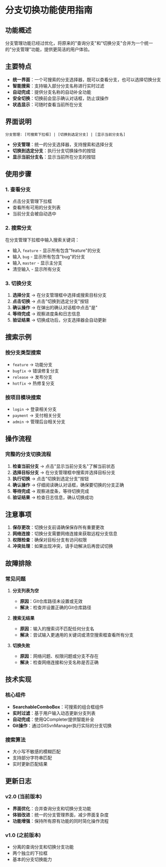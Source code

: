 # 分支切换功能使用指南

## 功能概述

分支管理功能已经过优化，将原来的"查询分支"和"切换分支"合并为一个统一的"分支管理"功能，提供更简洁的用户体验。

## 主要特点

- **统一界面**：一个可搜索的分支选择器，既可以查看分支，也可以选择切换分支
- **智能搜索**：支持输入部分分支名称进行实时过滤
- **自动完成**：提供分支名称的自动补全功能
- **安全切换**：切换前会显示确认对话框，防止误操作
- **状态显示**：可随时查看当前所在分支

## 界面说明

```
分支管理: [可搜索下拉框] | [切换到选定分支] | [显示当前分支名]
```

- **分支管理**：统一的分支选择器，支持搜索和选择分支
- **切换到选定分支**：执行分支切换操作的按钮
- **显示当前分支名**：显示当前所在分支的按钮

## 使用步骤

### 1. 查看分支
- 点击分支管理下拉框
- 查看所有可用的分支列表
- 当前分支会被自动选中

### 2. 搜索分支
在分支管理下拉框中输入搜索关键词：
- 输入 `feature` - 显示所有包含"feature"的分支
- 输入 `bug` - 显示所有包含"bug"的分支  
- 输入 `master` - 显示主分支
- 清空输入 - 显示所有分支

### 3. 切换分支
1. **选择分支** → 在分支管理框中选择或搜索目标分支
2. **点击切换** → 点击"切换到选定分支"按钮
3. **确认操作** → 在弹出的确认对话框中点击"是"
4. **等待完成** → 观察进度条和日志信息
5. **验证结果** → 切换成功后，分支选择器会自动更新

## 搜索示例

### 按分支类型搜索
- `feature` → 功能分支
- `bugfix` → 错误修复分支
- `release` → 发布分支
- `hotfix` → 热修复分支

### 按项目模块搜索
- `login` → 登录相关分支
- `payment` → 支付相关分支
- `admin` → 管理后台相关分支

## 操作流程

### 完整的分支切换流程
1. **检查当前分支** → 点击"显示当前分支名"了解当前状态
2. **选择目标分支** → 在分支管理框中搜索并选择目标分支
3. **执行切换** → 点击"切换到选定分支"按钮
4. **确认操作** → 仔细阅读确认对话框，确保要切换的分支正确
5. **等待完成** → 观察进度条，等待切换完成
6. **验证结果** → 检查日志信息，确认切换成功

## 注意事项

1. **保存更改**：切换分支前请确保保存所有重要更改
2. **网络连接**：切换分支需要网络连接来获取远程分支信息
3. **权限检查**：确保对目标分支有访问权限
4. **冲突处理**：如果出现冲突，请手动解决后再尝试切换

## 故障排除

### 常见问题

1. **分支列表为空**
   - **原因**：Git仓库路径未设置或无效
   - **解决**：检查并设置正确的Git仓库路径

2. **搜索无结果**
   - **原因**：输入的搜索词不匹配任何分支名
   - **解决**：尝试输入更通用的关键词或清空搜索框查看所有分支

3. **切换失败**
   - **原因**：网络问题、权限问题或分支不存在
   - **解决**：检查网络连接和分支名称是否正确

## 技术实现

### 核心组件
- **SearchableComboBox**：可搜索的组合框组件
- **实时过滤**：基于用户输入动态更新分支列表
- **自动完成**：使用QCompleter提供智能补全
- **Git操作**：通过GitSvnManager执行实际的分支切换

### 搜索算法
- 大小写不敏感的模糊匹配
- 支持部分字符串匹配
- 实时更新匹配结果

## 更新日志

### v2.0 (当前版本)
- **界面优化**：合并查询分支和切换分支功能
- **体验改进**：统一的分支管理界面，减少界面复杂度
- **功能增强**：保持所有原有功能的同时简化操作流程

### v1.0 (之前版本)
- 分离的查询分支和切换分支功能
- 两个独立的下拉框
- 基本的分支切换能力 